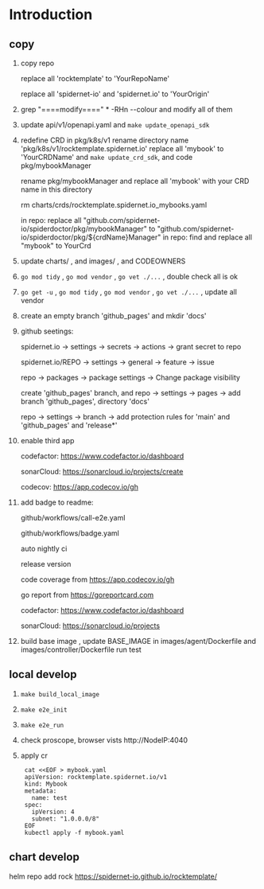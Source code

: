 # Introduction

## copy

1. copy repo

   replace all 'rocktemplate' to 'YourRepoName'

   replace all 'spidernet-io' and 'spidernet.io' to 'YourOrigin'

2. grep "====modify====" * -RHn --colour  and modify all of them

3. update api/v1/openapi.yaml and `make update_openapi_sdk`

4. redefine CRD in pkg/k8s/v1
    rename directory name 'pkg/k8s/v1/rocktemplate.spidernet.io' 
    replace all 'mybook' to 'YourCRDName'
    and `make update_crd_sdk`, and code pkg/mybookManager

    rename pkg/mybookManager and replace all 'mybook' with your CRD name in this directory

    rm charts/crds/rocktemplate.spidernet.io_mybooks.yaml 

    in repo: replace all "github.com/spidernet-io/spiderdoctor/pkg/mybookManager" to "github.com/spidernet-io/spiderdoctor/pkg/${crdName}Manager"
    in repo: find and replace all "mybook" to YourCrd

5. update charts/ , and images/ , and CODEOWNERS

6. `go mod tidy` , `go mod vendor` , `go vet ./...` , double check all is ok

7. `go get -u` , `go mod tidy` , `go mod vendor` , `go vet ./...`  , update all vendor

8. create an empty branch 'github_pages' and mkdir 'docs'

9. github seetings:

   spidernet.io  -> settings -> secrets -> actions -> grant secret to repo

   spidernet.io/REPO  -> settings -> general -> feature -> issue

   repo -> packages -> package settings -> Change package visibility

   create 'github_pages' branch, and repo -> settings -> pages -> add branch 'github_pages', directory 'docs'

   repo -> settings -> branch -> add protection rules for 'main' and 'github_pages' and 'release*'

10. enable third app

    codefactor: https://www.codefactor.io/dashboard

    sonarCloud: https://sonarcloud.io/projects/create

    codecov: https://app.codecov.io/gh

11. add badge to readme:

    github/workflows/call-e2e.yaml

    github/workflows/badge.yaml

    auto nightly ci

    release version

    code coverage from https://app.codecov.io/gh

    go report from https://goreportcard.com

    codefactor: https://www.codefactor.io/dashboard

    sonarCloud: https://sonarcloud.io/projects

14. build base image , 
    update BASE_IMAGE in images/agent/Dockerfile and images/controller/Dockerfile
    run test
 


## local develop

1. `make build_local_image`

2. `make e2e_init`

3. `make e2e_run`

4. check proscope, browser vists http://NodeIP:4040

5. apply cr

        cat <<EOF > mybook.yaml
        apiVersion: rocktemplate.spidernet.io/v1
        kind: Mybook
        metadata:
          name: test
        spec:
          ipVersion: 4
          subnet: "1.0.0.0/8"
        EOF
        kubectl apply -f mybook.yaml

## chart develop

helm repo add rock https://spidernet-io.github.io/rocktemplate/

